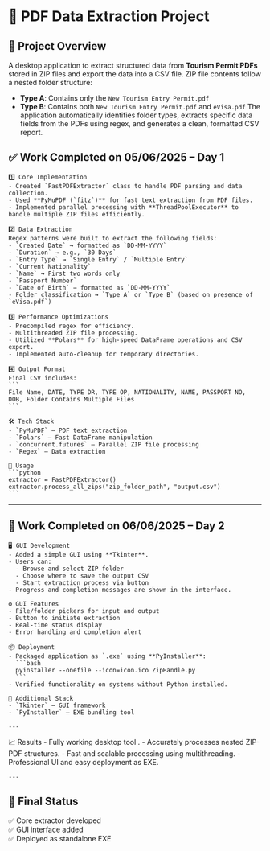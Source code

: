 
# 🧾 PDF Data Extraction Project

## 📌 Project Overview
A desktop application to extract structured data from **Tourism Permit PDFs** stored in ZIP files and export the data into a CSV file.
ZIP file contents follow a nested folder structure:
- **Type A**: Contains only the `New Tourism Entry Permit.pdf`
- **Type B**: Contains both `New Tourism Entry Permit.pdf` and `eVisa.pdf`
The application automatically identifies folder types, extracts specific data fields from the PDFs using regex, and generates a clean, formatted CSV report.

## ✅ Work Completed on 05/06/2025 – Day 1

    1️⃣ Core Implementation
    - Created `FastPDFExtractor` class to handle PDF parsing and data collection.
    - Used **PyMuPDF (`fitz`)** for fast text extraction from PDF files.
    - Implemented parallel processing with **ThreadPoolExecutor** to handle multiple ZIP files efficiently.
    
    2️⃣ Data Extraction
    Regex patterns were built to extract the following fields:
    - `Created Date` → formatted as `DD-MM-YYYY`
    - `Duration` → e.g., `30 Days`
    - `Entry Type` → `Single Entry` / `Multiple Entry`
    - `Current Nationality`
    - `Name` → First two words only
    - `Passport Number`
    - `Date of Birth` → formatted as `DD-MM-YYYY`
    - Folder classification → `Type A` or `Type B` (based on presence of `eVisa.pdf`)
    
    3️⃣ Performance Optimizations
    - Precompiled regex for efficiency.
    - Multithreaded ZIP file processing.
    - Utilized **Polars** for high-speed DataFrame operations and CSV export.
    - Implemented auto-cleanup for temporary directories.
    
    4️⃣ Output Format
    Final CSV includes:
    ```
    File Name, DATE, TYPE DR, TYPE OP, NATIONALITY, NAME, PASSPORT NO, DOB, Folder Contains Multiple Files
    ```
    
    🛠️ Tech Stack
    - `PyMuPDF` – PDF text extraction
    - `Polars` – Fast DataFrame manipulation
    - `concurrent.futures` – Parallel ZIP file processing
    - `Regex` – Data extraction
    
    🧪 Usage
    ```python
    extractor = FastPDFExtractor()
    extractor.process_all_zips("zip_folder_path", "output.csv")
    ```

---

## 🚀 Work Completed on 06/06/2025 – Day 2

    🖥️ GUI Development
    - Added a simple GUI using **Tkinter**.
    - Users can:
      - Browse and select ZIP folder
      - Choose where to save the output CSV
      - Start extraction process via button
    - Progress and completion messages are shown in the interface.
    
    ⚙️ GUI Features
    - File/folder pickers for input and output
    - Button to initiate extraction
    - Real-time status display
    - Error handling and completion alert
    
    📦 Deployment
    - Packaged application as `.exe` using **PyInstaller**:
      ```bash
      pyinstaller --onefile --icon=icon.ico ZipHandle.py
      ```
    - Verified functionality on systems without Python installed.
    
    🧰 Additional Stack
    - `Tkinter` – GUI framework
    - `PyInstaller` – EXE bundling tool
    
    ---
    
📈 Results
    - Fully working desktop tool .
    - Accurately processes nested ZIP-PDF structures.
    - Fast and scalable processing using multithreading.
    - Professional UI and easy deployment as EXE.
    
    ---

## 📄 Final Status
✅ Core extractor developed  
✅ GUI interface added  
✅ Deployed as standalone EXE
